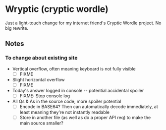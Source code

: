# Wryptic (cryptic wordle)

Just a light-touch change for my internet friend's Cryptic Wordle project. No big rewrite.

## Notes

### To change about existing site

- Vertical overflow, often meaning keyboard is not fully visible  
  - [ ] FIXME
- Slight horizontal overflow
  - [ ] FIXME
- Today's answer logged in console -- potential accidental spoiler
  - [ ] FIXME: Stop console log
- All Qs & As in the source code, more spoiler potential
  - [ ] Encode in BASE64? Then can automatically decode immediately, at least meaning they're not instantly readable
  - [ ] Store in another file (as well as do a proper API req) to make the main source smaller?